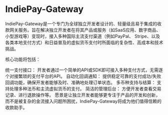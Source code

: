 # IndiePay-Gateway

IndiePay-Gateway是一个专门为全球独立开发者设计的、轻量级且易于集成的收款网关服务。旨在解决独立开发者在将其产品或服务（如SaaS应用、数字商品、小型游戏等）变现时，接入多种国际主流支付渠道（例如PayPal、 Stripe、以及各类本地支付方式）和日益普及的虚拟货币支付时所面临的复杂性、高成本和技术挑战。

核心功能将包括：

统一支付接口： 开发者通过一个简单的API或SDK即可接入多种支付方式，无需逐个对接繁琐的支付平台的API。
自动化回调通知： 提供稳定可靠的支付成功/失败回调功能，确保开发者能够及时、准确地处理订单状态。
多币种支持与结算： 支持处理多种法币和主流虚拟货币的支付。
简洁的管理后台： 方便开发者查看交易记录、进行退款操作等。
愿景是让独立开发者能够更专注于产品的开发和创新，而不是被复杂的金流接入问题所困扰，IndiePay-Gateway将成为他们值得信赖的收款助手。
